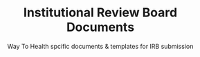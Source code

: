 ---
title: Institutional Review Board Documents
image: 
bgcolor: "#00b894"
subtitle: Way To Health spcific documents & templates for IRB submission
introduction: All research studies need to submit documentation around the appropriate policies and procedures implemented to protect the rights and welfare of humans participating as subjects in the research. To accomplish this purpose, IRBs use a group process to review research protocols and related materials (e.g., informed consent documents and investigator brochures) to ensure protection of the rights and welfare of human subjects of research. For research studies using the Way To Health platform, we have prepared a set of documents and templates to accompany the submission. 
irb:
  docs:
    - name: Way to Health Summary of Data Protections
      description: > 
        To outline what type of data is collected through Way To Health and how it is stored and secured
      link: /files/WTH.Summary.of.Data.Protections.6.16.docx
      link2:
    - name: Way to Health External Partner Privacy
      description: >
        Describe how study data and PHI are managed with external partners by the Way to Health platform 
      link: /files/WTH.External.Partner.Privacy.7.17.docx
      link2:      
    - name: Way to Health Database Security Protocol
      description: >
        To outline the process for keeping participant PHI secure on Way To Health servers. 
      link: /files/WTH.Database.Security.Protocol.6.16.docx
      link2:
    - name: Way to Health Content and Messaging 
      description: >
        **Template** to show the IRB the wording and content that a participant will see for each enrollment step, content on their study dashboard, and the automated feedback messaging. Please update with specific study design as appropriate.
      link: /files/WTH.Content.and.Messaging.documentation example.June.2017.docx
      link2:
    - name: Study Protocol for IRB Submission 
      description: >
        **Template** for study protocol outline that is submitted to the IRB for approval, including study design, analysis plan, risks/benefits for participation, inclusion/exclusion criteria, etc.  Final IRB approval must be obtained prior to recruiting study participants. Please update with specific study design as appropriate.
      link: /files/IRB.Template.docx
      link2:
    - name: Way to Health Team Access to Study Data
      description: >
        Policy to share with the IRB: The Way to Health Team supports all research studies run on the platform. Default views within the platform for all WTH staff display de-identified participant data. As a part of support and troubleshooting, the WTH team is trained to use only these de-identified views. In rare cases where the issue involves viewing identifiable participant data, the WTH team may need to view this data to assist the study team.
      link:
      link2:
    - name: Informed Consent 
      description: >
        To ensure that study participants understand and are willing to participate in your study. Prospective participants in your research study must understand the purpose, the procedures, the potential risks and benefits of their involvement, and their alternatives to participation. WTH now offers on platform signatures using a mouse or the participant can sign with their finger on touch screen devices. This can be configured to be added to the end of a consent internal survey. Please contact your Way To Health account manager for more information or check the user guide for more details. 
      link: /files/Informed.Consent.example.210.10.17.docx
      link2: /files/Informed.Consent.for.Study.Teams.10.10.17.docx
---